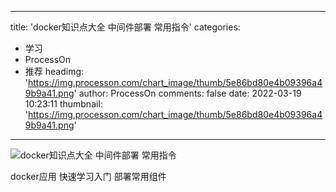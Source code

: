 
---
title: 'docker知识点大全 中间件部署 常用指令'
categories: 
 - 学习
 - ProcessOn
 - 推荐
headimg: 'https://img.processon.com/chart_image/thumb/5e86bd80e4b09396a49b9a41.png'
author: ProcessOn
comments: false
date: 2022-03-19 10:23:11
thumbnail: 'https://img.processon.com/chart_image/thumb/5e86bd80e4b09396a49b9a41.png'
---

<div>   
<img class="thumb" alt="docker知识点大全 中间件部署 常用指令" src="https://img.processon.com/chart_image/thumb/5e86bd80e4b09396a49b9a41.png" referrerpolicy="no-referrer">
<p>docker应用 快速学习入门 部署常用组件</p>  
</div>
            